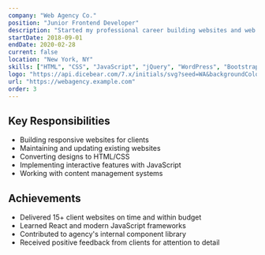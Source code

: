 ```yaml
---
company: "Web Agency Co."
position: "Junior Frontend Developer"
description: "Started my professional career building websites and web applications for various clients. Learned modern web development practices and gained experience with multiple frameworks and tools."
startDate: 2018-09-01
endDate: 2020-02-28
current: false
location: "New York, NY"
skills: ["HTML", "CSS", "JavaScript", "jQuery", "WordPress", "Bootstrap"]
logo: "https://api.dicebear.com/7.x/initials/svg?seed=WA&backgroundColor=f59e0b"
url: "https://webagency.example.com"
order: 3
---
```


## Key Responsibilities

- Building responsive websites for clients
- Maintaining and updating existing websites
- Converting designs to HTML/CSS
- Implementing interactive features with JavaScript
- Working with content management systems

## Achievements

- Delivered 15+ client websites on time and within budget
- Learned React and modern JavaScript frameworks
- Contributed to agency's internal component library
- Received positive feedback from clients for attention to detail

